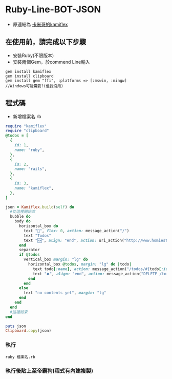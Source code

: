 # Ruby-Line-BOT-JSON
- 原連結為 [卡米哥的kamiflex](https://github.com/etrex/kamiflex)
## 在使用前，請完成以下步驟
- 安裝Ruby(不限版本)
- 安裝兩個Gem，於commend Line輸入
```
gem install kamiflex
gem install clipboard
gem install gem "ffi", :platforms => [:mswin, :mingw]            //Windows可能需要?(但我沒用)
```

## 程式碼
- 新增檔案名.rb

```ruby
require "kamiflex"
require "clipboard"
@todos = [
  {
    id: 1,
    name: "ruby",
  },
  {
    id: 2,
    name: "rails",
  },
  {
    id: 3,
    name: "kamiflex",
  },
]

json = Kamiflex.build(self) do
  #從這裡開始改
  bubble do
    body do
      horizontal_box do
        text "🍔", flex: 0, action: message_action("/")
        text "Todos"
        text "🆕", align: "end", action: uri_action("http://www.homiestudio.com.tw/")#這是測試網址哦
      end
      separator
      if @todos
        vertical_box margin: "lg" do
          horizontal_box @todos, margin: "lg" do |todo|
            text todo[:name], action: message_action("/todos/#{todo[:id]}")
            text "❌", align: "end", action: message_action("DELETE /todos/#{todo[:id]}")
          end
        end
      else
        text "no contents yet", margin: "lg"
      end
    end
  end
  #這裡結束
end

puts json
Clipboard.copy(json)

```
### 執行
```
ruby 檔案名.rb
```
### 執行後貼上至帝霸狗(程式有內建複製)
